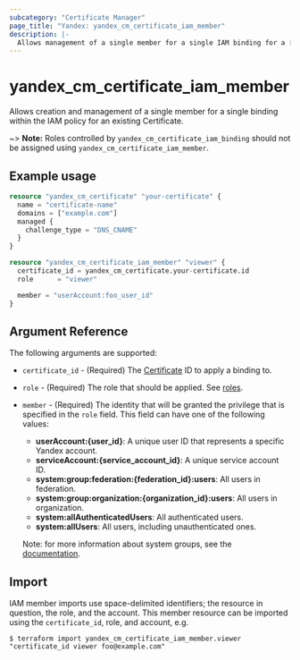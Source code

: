 ```yaml
---
subcategory: "Certificate Manager"
page_title: "Yandex: yandex_cm_certificate_iam_member"
description: |-
  Allows management of a single member for a single IAM binding for a [Certificate](https://cloud.yandex.com/en/docs/certificate-manager/).
---
```



# yandex_cm_certificate_iam_member




Allows creation and management of a single member for a single binding within the IAM policy for an existing Certificate.

~> **Note:** Roles controlled by `yandex_cm_certificate_iam_binding` should not be assigned using `yandex_cm_certificate_iam_member`.

## Example usage

```terraform
resource "yandex_cm_certificate" "your-certificate" {
  name = "certificate-name"
  domains = ["example.com"]
  managed {
    challenge_type = "DNS_CNAME"
  }
}

resource "yandex_cm_certificate_iam_member" "viewer" {
  certificate_id = yandex_cm_certificate.your-certificate.id
  role      = "viewer"

  member = "userAccount:foo_user_id"
}
```

## Argument Reference

The following arguments are supported:

* `certificate_id` - (Required) The [Certificate](https://cloud.yandex.com/en/docs/certificate-manager/) ID to apply a binding to.

* `role` - (Required) The role that should be applied. See [roles](https://cloud.yandex.com/docs/certificate-manager/security/).

* `member` - (Required) The identity that will be granted the privilege that is specified in the `role` field. This field can have one of the following values:
  * **userAccount:{user_id}**: A unique user ID that represents a specific Yandex account.
  * **serviceAccount:{service_account_id}**: A unique service account ID.
  * **system:group:federation:{federation_id}:users**: All users in federation.
  * **system:group:organization:{organization_id}:users**: All users in organization.
  * **system:allAuthenticatedUsers**: All authenticated users.
  * **system:allUsers**: All users, including unauthenticated ones.

  Note: for more information about system groups, see the [documentation](https://cloud.yandex.com/docs/iam/concepts/access-control/system-group).

## Import

IAM member imports use space-delimited identifiers; the resource in question, the role, and the account. This member resource can be imported using the `certificate_id`, role, and account, e.g.

```
$ terraform import yandex_cm_certificate_iam_member.viewer "certificate_id viewer foo@example.com"
```
